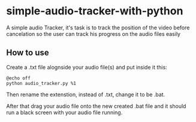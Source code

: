 # simple-audio-tracker-with-python
A simple audio Tracker, it's task is to track the position of the video before cancelation so the user can track his progress on the audio files easily 



## How to use
Create a .txt file alognside your audio file(s) and put inside it this:
```
@echo off
python audio_tracker.py %1
 ```

Then rename the extenstion, instead of .txt, change it to be .bat.

After that drag your audio file onto the new created .bat file and it should run a black screen with your audio file running.
